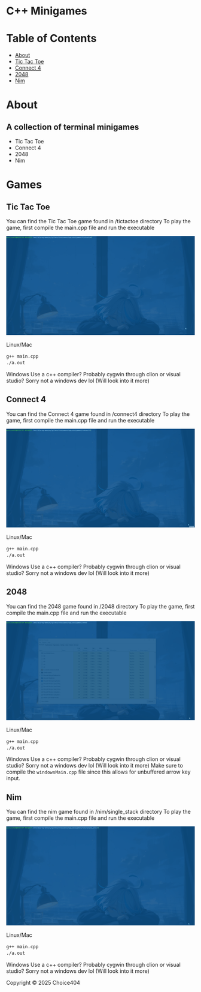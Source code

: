 # C++ Minigames

# Table of Contents
* [About](#about)
* [Tic Tac Toe](#tic-tac-toe)
* [Connect 4](#connect-4)
* [2048](#2048)
* [Nim](#nim)

# About
## A collection of terminal minigames
- Tic Tac Toe
- Connect 4
- 2048
- Nim

# Games

## Tic Tac Toe
You can find the Tic Tac Toe game found in /tictactoe directory
To play the game, first compile the main.cpp file and run the executable

![Tic Tac Toe](./readme_assets/tictactoe.gif)

Linux/Mac
```sh
g++ main.cpp
./a.out
```

Windows
Use a c++ compiler? Probably cygwin through clion or visual studio? Sorry not a windows dev lol (Will look into it more)

## Connect 4
You can find the Connect 4 game found in /connect4 directory
To play the game, first compile the main.cpp file and run the executable

![Connect 4](./readme_assets/connect4.gif)

Linux/Mac
```sh
g++ main.cpp
./a.out
```

Windows
Use a c++ compiler? Probably cygwin through clion or visual studio? Sorry not a windows dev lol (Will look into it more)

## 2048
You can find the 2048 game found in /2048 directory
To play the game, first compile the main.cpp file and run the executable

![2048](./readme_assets/2048.gif)

Linux/Mac
```sh
g++ main.cpp
./a.out
```

Windows
Use a c++ compiler? Probably cygwin through clion or visual studio? Sorry not a windows dev lol (Will look into it more)
Make sure to compile the `windowsMain.cpp` file since this allows for unbuffered arrow key input.

## Nim
You can find the nim game found in /nim/single_stack directory
To play the game, first compile the main.cpp file and run the executable

![Nim](./readme_assets/nim.gif)

Linux/Mac
```sh
g++ main.cpp
./a.out
```

Windows
Use a c++ compiler? Probably cygwin through clion or visual studio? Sorry not a windows dev lol (Will look into it more)

Copyright &copy; 2025 Choice404
